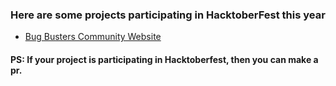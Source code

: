 ### Here are some projects participating in HacktoberFest this year 
- [Bug Busters Community Website](https://github.com/BugBustersCommunity/website)





#### PS: If your project is participating in Hacktoberfest, then you can make a pr. 
